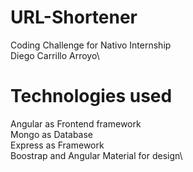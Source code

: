 # URL-Shortener
Coding Challenge for Nativo Internship\
Diego Carrillo Arroyo\

# Technologies used
Angular as Frontend framework\
Mongo as Database\
Express as Framework\
Boostrap and Angular Material for design\

